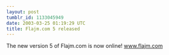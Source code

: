```yaml
---
layout: post
tumblr_id: 1133045949  
date: 2003-03-25 01:19:29 UTC
title: Flajm.com 5 released
---
```


The new version 5 of Flajm.com is now online! <a href="http://flajm.com/" target="_blank">www.flajm.com</a>
